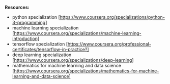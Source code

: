 **Resources:**
* python specialization [https://www.coursera.org/specializations/python-3-programming] 
* machine learning specialization  [https://www.coursera.org/specializations/machine-learning-introduction]
* tensorflow specialization [https://www.coursera.org/professional-certificates/tensorflow-in-practice?]
* deep learning specialization [https://www.coursera.org/specializations/deep-learning]
* mathematics for machine learning and data science [https://www.coursera.org/specializations/mathematics-for-machine-learning-and-data-science]
